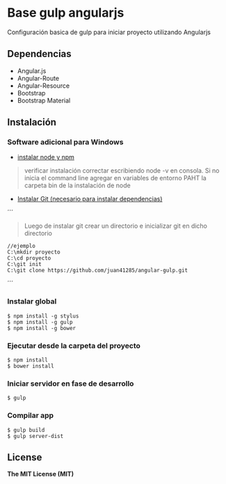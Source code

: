 # Base gulp angularjs 

Configuración basica de gulp para iniciar proyecto utilizando Angularjs

## Dependencias
- Angular.js
- Angular-Route
- Angular-Resource
- Bootstrap
- Bootstrap Material

## Instalación
### Software adicional para Windows


- [instalar node y npm ](https://nodejs.org/en/)
> verificar instalación correctar escribiendo node -v en consola.
> Si no inicia el command line agregar en variables de entorno PAHT la carpeta bin de la instalación de node 

- [Instalar Git (necesario para instalar dependencias)](https://git-scm.com/download/win)

´´´
> Luego de instalar git crear un directorio e inicializar git en dicho directorio
```
//ejemplo
C:\mkdir proyecto
C:\cd proyecto
C:\git init
C:\git clone https://github.com/juan41285/angular-gulp.git

```
´´´
### Instalar global
```
$ npm install -g stylus
$ npm install -g gulp
$ npm install -g bower
```

### Ejecutar desde la carpeta del proyecto
```
$ npm install
$ bower install
```
### Iniciar servidor en fase de desarrollo
```
$ gulp
```
### Compilar app
```
$ gulp build
$ gulp server-dist
```

## License

**The MIT License (MIT)**
